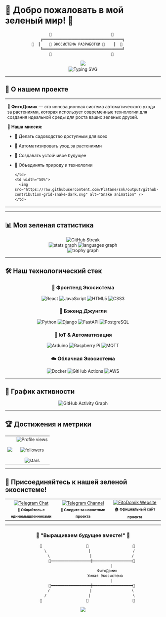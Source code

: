 # 🌿 Добро пожаловать в мой зеленый мир! 🌿

```
                    🌱                           🌱
                ╔════════════════════════════════════╗
            🌿  ║    💚 ЭКОСИСТЕМА РАЗРАБОТКИ 💚    ║  🌿
                ╚════════════════════════════════════╝
                    🌱                           🌱
```

<div align="center">
  <img src="https://capsule-render.vercel.app/api?type=waving&color=0:2EA44F,50:4CAF50,100:8BC34A&height=120&section=header&text=🌱%20ФитоДомик%20🌱&fontSize=40&fontColor=fff&animation=twinkling&fontAlignY=35&desc=Создаем%20зеленое%20будущее&descAlignY=55&descSize=18" />
</div>

<div align="center">
  <img src="https://readme-typing-svg.herokuapp.com?font=Fira+Code&weight=600&size=28&pause=1000&color=2EA44F&center=true&vCenter=true&multiline=true&repeat=true&random=false&width=800&height=120&lines=🧑‍💻+Домнин+Вячеслав;👨‍💻+Изразцов+Илья;🚀+Представляют+проект;🌿+ФитоДомик+-+Умная+Экосистема" alt="Typing SVG" />
</div>

---

## 🌱 О нашем проекте

<div align="center">
  <table>
    <tr>
      <td width="50%">
        
**🌿 ФитоДомик** — это инновационная система автоматического ухода за растениями, которая использует современные технологии для создания идеальной среды для роста ваших зеленых друзей.

**🎯 Наша миссия:**
- 🌱 Делать садоводство доступным для всех
- 🤖 Автоматизировать уход за растениями
- 💚 Создавать устойчивое будущее
- 📱 Объединять природу и технологии

      </td>
      <td width="50%">
        <img src="https://raw.githubusercontent.com/Platane/snk/output/github-contribution-grid-snake-dark.svg" alt="Snake animation" />
      </td>
    </tr>
  </table>
</div>

---

## 📊 Моя зеленая статистика

<div align="center">
  <img src="https://github-readme-streak-stats.herokuapp.com?user=Legenda658&theme=dark&background=0D1117&ring=2EA44F&fire=4CAF50&currStreakLabel=8BC34A&sideLabels=FFFFFF&currStreakNum=FFFFFF&dates=8B949E&sideNums=2EA44F&hide_border=true&stroke=2EA44F" alt="GitHub Streak" />
</div>

<div align="center">
  <img src="https://github-readme-stats.vercel.app/api?username=Legenda658&hide_title=false&hide_rank=false&show_icons=true&include_all_commits=true&count_private=true&disable_animations=false&theme=dark&locale=ru&hide_border=true&bg_color=0D1117&title_color=2EA44F&icon_color=4CAF50&text_color=FFFFFF&ring_color=2EA44F" height="180" alt="stats graph" />
  <img src="https://github-readme-stats.vercel.app/api/top-langs?username=Legenda658&locale=ru&hide_title=false&layout=compact&card_width=320&langs_count=8&theme=dark&hide_border=true&bg_color=0D1117&title_color=2EA44F&text_color=FFFFFF" height="180" alt="languages graph" />
</div>

<div align="center">
  <img src="https://github-profile-trophy.vercel.app?username=Legenda658&theme=onestar&column=4&row=2&margin-w=15&margin-h=15&no-bg=false&no-frame=false" alt="trophy graph" />
</div>

---

## 🛠️ Наш технологический стек

<div align="center">

### 🌱 Фронтенд Экосистема
![React](https://img.shields.io/badge/React-20232A?style=for-the-badge&logo=react&logoColor=61DAFB)
![JavaScript](https://img.shields.io/badge/JavaScript-F7DF1E?style=for-the-badge&logo=javascript&logoColor=black)
![HTML5](https://img.shields.io/badge/HTML5-E34F26?style=for-the-badge&logo=html5&logoColor=white)
![CSS3](https://img.shields.io/badge/CSS3-1572B6?style=for-the-badge&logo=css3&logoColor=white)

### 🌿 Бэкенд Джунгли
![Python](https://img.shields.io/badge/Python-3776AB?style=for-the-badge&logo=python&logoColor=white)
![Django](https://img.shields.io/badge/Django-092E20?style=for-the-badge&logo=django&logoColor=white)
![FastAPI](https://img.shields.io/badge/FastAPI-005571?style=for-the-badge&logo=fastapi)
![PostgreSQL](https://img.shields.io/badge/PostgreSQL-316192?style=for-the-badge&logo=postgresql&logoColor=white)

### 🤖 IoT & Автоматизация
![Arduino](https://img.shields.io/badge/Arduino-00979D?style=for-the-badge&logo=Arduino&logoColor=white)
![Raspberry Pi](https://img.shields.io/badge/Raspberry%20Pi-A22846?style=for-the-badge&logo=Raspberry%20Pi&logoColor=white)
![MQTT](https://img.shields.io/badge/MQTT-3C5280?style=for-the-badge&logo=eclipse-mosquitto&logoColor=white)

### ☁️ Облачная Экосистема
![Docker](https://img.shields.io/badge/Docker-2496ED?style=for-the-badge&logo=docker&logoColor=white)
![GitHub Actions](https://img.shields.io/badge/GitHub_Actions-2088FF?style=for-the-badge&logo=github-actions&logoColor=white)
![AWS](https://img.shields.io/badge/AWS-232F3E?style=for-the-badge&logo=amazon-aws&logoColor=white)

</div>

---

## 🌿 График активности

<div align="center">
  <img src="https://github-readme-activity-graph.vercel.app/graph?username=Legenda658&bg_color=0d1117&color=2ea44f&line=4caf50&point=8bc34a&area=true&hide_border=true&custom_title=🌱%20Рост%20и%20развитие%20в%20GitHub" alt="GitHub Activity Graph" />
</div>

---

## 🏆 Достижения и метрики

<div align="center">
  <table>
    <tr>
      <td align="center">
        <img src="https://github-readme-stats.vercel.app/api/pin/?username=Legenda658&repo=FitoDomik&theme=dark&bg_color=0D1117&title_color=2EA44F&text_color=FFFFFF&icon_color=4CAF50&hide_border=true" />
      </td>
      <td align="center">
        <img src="https://komarev.com/ghpvc/?username=Legenda658&style=for-the-badge&color=2EA44F&label=ПРОФИЛЬ+ПОСЕЩЕНИЙ" alt="Profile views" />
        <br><br>
        <img src="https://img.shields.io/github/followers/Legenda658?style=for-the-badge&color=2EA44F&labelColor=0D1117&logo=github" alt="followers" />
        <br><br>
        <img src="https://img.shields.io/github/stars/Legenda658?style=for-the-badge&color=4CAF50&labelColor=0D1117&logo=github" alt="stars" />
      </td>
    </tr>
  </table>
</div>

---

## 🌱 Присоединяйтесь к нашей зеленой экосистеме!

<div align="center">
  <table>
    <tr>
      <td align="center" width="33%">
        <a href="https://t.me/FitoDomik">
          <img src="https://img.shields.io/badge/💬_Telegram_Чат-2CA5E0?style=for-the-badge&logo=telegram&logoColor=white&labelColor=2CA5E0&color=white" alt="Telegram Chat" height="50"/>
        </a>
        <br>
        <sub><b>🌿 Общайтесь с единомышленниками</b></sub>
      </td>
      <td align="center" width="33%">
        <a href="https://t.me/FitoDomik_429">
          <img src="https://img.shields.io/badge/📢_Telegram_Канал-2CA5E0?style=for-the-badge&logo=telegram&logoColor=white&labelColor=2CA5E0&color=white" alt="Telegram Channel" height="50"/>
        </a>
        <br>
        <sub><b>📡 Следите за новостями проекта</b></sub>
      </td>
      <td align="center" width="33%">
        <a href="https://fitodomik.ru">
          <img src="https://img.shields.io/badge/🌿_Сайт_ФитоДомик-2EA44F?style=for-the-badge&logo=leaf&logoColor=white&labelColor=2EA44F&color=white" alt="FitoDomik Website" height="50"/>
        </a>
        <br>
        <sub><b>🏠 Официальный сайт проекта</b></sub>
      </td>
    </tr>
  </table>
</div>

---

<div align="center">
  
### 💚 "Выращиваем будущее вместе!" 💚

```
    🌱                    🌿                    🌱
      \                   |                   /
       \                  |                  /
        🌿━━━━━━━━━━━━━━━━━━┿━━━━━━━━━━━━━━━━━━🌿
                          |
                      ФитоДомик
                    Умная Экосистема
                          |
        🌿━━━━━━━━━━━━━━━━━━┿━━━━━━━━━━━━━━━━━━🌿
       /                  |                  \
      /                   |                   \
    🌱                    🌿                    🌱
```

<img src="https://capsule-render.vercel.app/api?type=waving&color=0:8BC34A,50:4CAF50,100:2EA44F&height=100&section=footer&animation=twinkling" />

</div>

